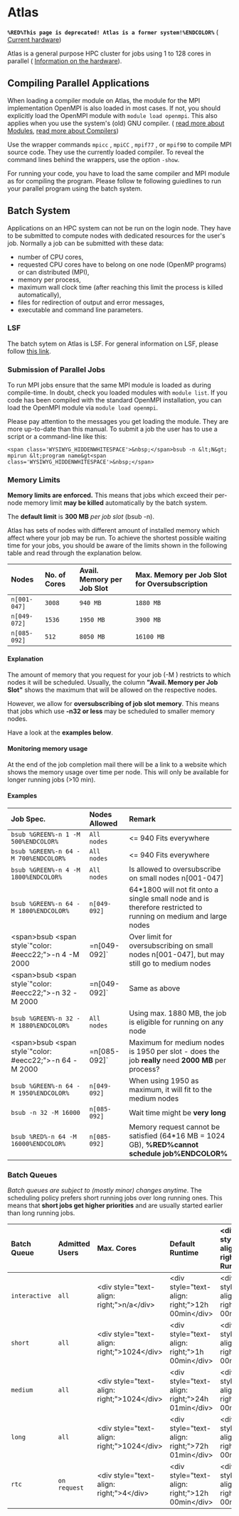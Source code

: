 # Atlas

**`%RED%This page is deprecated! Atlas is a former system!%ENDCOLOR%`**
( [Current hardware](Compendium.Hardware))

Atlas is a general purpose HPC cluster for jobs using 1 to 128 cores in
parallel ( [Information on the hardware](HardwareAtlas)).

## Compiling Parallel Applications

When loading a compiler module on Atlas, the module for the MPI
implementation OpenMPI is also loaded in most cases. If not, you should
explicitly load the OpenMPI module with `module load openmpi`. This also
applies when you use the system's (old) GNU compiler. ( [read more about
Modules](Compendium.RuntimeEnvironment), [read more about
Compilers](Compendium.Compilers))

Use the wrapper commands `mpicc` , `mpiCC` , `mpif77` , or `mpif90` to
compile MPI source code. They use the currently loaded compiler. To
reveal the command lines behind the wrappers, use the option `-show`.

For running your code, you have to load the same compiler and MPI module
as for compiling the program. Please follow te following guiedlines to
run your parallel program using the batch system.

## Batch System

Applications on an HPC system can not be run on the login node. They
have to be submitted to compute nodes with dedicated resources for the
user's job. Normally a job can be submitted with these data:

-   number of CPU cores,
-   requested CPU cores have to belong on one node (OpenMP programs) or
    can distributed (MPI),
-   memory per process,
-   maximum wall clock time (after reaching this limit the process is
    killed automatically),
-   files for redirection of output and error messages,
-   executable and command line parameters.

### LSF

The batch sytem on Atlas is LSF. For general information on LSF, please
follow [this link](PlatformLSF).

### Submission of Parallel Jobs

To run MPI jobs ensure that the same MPI module is loaded as during
compile-time. In doubt, check you loaded modules with `module list`. If
you code has been compiled with the standard OpenMPI installation, you
can load the OpenMPI module via `module load openmpi`.

Please pay attention to the messages you get loading the module. They
are more up-to-date than this manual. To submit a job the user has to
use a script or a command-line like this:

    <span class='WYSIWYG_HIDDENWHITESPACE'>&nbsp;</span>bsub -n &lt;N&gt; mpirun &lt;program name&gt<span class='WYSIWYG_HIDDENWHITESPACE'>&nbsp;</span>

### Memory Limits

**Memory limits are enforced.** This means that jobs which exceed their
per-node memory limit **may be killed** automatically by the batch
system.

The **default limit** is **300 MB** *per job slot* (bsub -n).

Atlas has sets of nodes with different amount of installed memory which
affect where your job may be run. To achieve the shortest possible
waiting time for your jobs, you should be aware of the limits shown in
the following table and read through the explanation below.

| Nodes        | No. of Cores | Avail. Memory per Job Slot | Max. Memory per Job Slot for Oversubscription |
|:-------------|:-------------|:---------------------------|:----------------------------------------------|
| `n[001-047]` | `3008`       | `940 MB`                   | `1880 MB`                                     |
| `n[049-072]` | `1536`       | `1950 MB`                  | `3900 MB`                                     |
| `n[085-092]` | `512`        | `8050 MB`                  | `16100 MB`                                    |

#### Explanation

The amount of memory that you request for your job (-M ) restricts to
which nodes it will be scheduled. Usually, the column **"Avail. Memory
per Job Slot"** shows the maximum that will be allowed on the respective
nodes.

However, we allow for **oversubscribing of job slot memory**. This means
that jobs which use **-n32 or less** may be scheduled to smaller memory
nodes.

Have a look at the **examples below**.

#### Monitoring memory usage

At the end of the job completion mail there will be a link to a website
which shows the memory usage over time per node. This will only be
available for longer running jobs (>10 min).

#### Examples

| Job Spec.                                                                             | Nodes Allowed                                                                                     | Remark                                                                                                          |
|:--------------------------------------------------------------------------------------|:--------------------------------------------------------------------------------------------------|:----------------------------------------------------------------------------------------------------------------|
| `bsub %GREEN%-n 1 -M 500%ENDCOLOR%`                                                   | `All nodes`                                                                                       | \<= 940 Fits everywhere                                                                                         |
| `bsub %GREEN%-n 64 -M 700%ENDCOLOR%`                                                  | `All nodes`                                                                                       | \<= 940 Fits everywhere                                                                                         |
| `bsub %GREEN%-n 4 -M 1800%ENDCOLOR%`                                                  | `All nodes`                                                                                       | Is allowed to oversubscribe on small nodes n\[001-047\]                                                         |
| `bsub %GREEN%-n 64 -M 1800%ENDCOLOR%`                                                 | `n[049-092]`                                                                                      | 64\*1800 will not fit onto a single small node and is therefore restricted to running on medium and large nodes |
| \<span>bsub \<span style`"color: #eecc22;">-n 4 -M 2000</span></span> | =n[049-092]`  | Over limit for oversubscribing on small nodes n\[001-047\], but may still go to medium nodes      |                                                                                                                 |
| \<span>bsub \<span style`"color: #eecc22;">-n 32 -M 2000</span></span> | =n[049-092]` | Same as above                                                                                     |                                                                                                                 |
| `bsub %GREEN%-n 32 -M 1880%ENDCOLOR%`                                                 | `All nodes`                                                                                       | Using max. 1880 MB, the job is eligible for running on any node                                                 |
| \<span>bsub \<span style`"color: #eecc22;">-n 64 -M 2000</span></span> | =n[085-092]` | Maximum for medium nodes is 1950 per slot - does the job **really** need **2000 MB** per process? |                                                                                                                 |
| `bsub %GREEN%-n 64 -M 1950%ENDCOLOR%`                                                 | `n[049-092]`                                                                                      | When using 1950 as maximum, it will fit to the medium nodes                                                     |
| `bsub -n 32 -M 16000`                                                                 | `n[085-092]`                                                                                      | Wait time might be **very long**                                                                                |
| `bsub %RED%-n 64 -M 16000%ENDCOLOR%`                                                  | `n[085-092]`                                                                                      | Memory request cannot be satisfied (64\*16 MB = 1024 GB), **%RED%cannot schedule job%ENDCOLOR%**                |

### Batch Queues

*Batch queues are subject to (mostly minor) changes anytime*. The
scheduling policy prefers short running jobs over long running ones.
This means that **short jobs get higher priorities** and are usually
started earlier than long running jobs.

| Batch Queue   | Admitted Users | Max. Cores                                   | Default Runtime                                   | \<div style="text-align: right;">Max. Runtime\</div> |
|:--------------|:---------------|:---------------------------------------------|:--------------------------------------------------|:-----------------------------------------------------|
| `interactive` | `all`          | \<div style="text-align: right;">n/a\</div>  | \<div style="text-align: right;">12h 00min\</div> | \<div style="text-align: right;">12h 00min\</div>    |
| `short`       | `all`          | \<div style="text-align: right;">1024\</div> | \<div style="text-align: right;">1h 00min\</div>  | \<div style="text-align: right;">24h 00min\</div>    |
| `medium`      | `all`          | \<div style="text-align: right;">1024\</div> | \<div style="text-align: right;">24h 01min\</div> | \<div style="text-align: right;">72h 00min\</div>    |
| `long`        | `all`          | \<div style="text-align: right;">1024\</div> | \<div style="text-align: right;">72h 01min\</div> | \<div style="text-align: right;">120h 00min\</div>   |
| `rtc`         | `on request`   | \<div style="text-align: right;">4\</div>    | \<div style="text-align: right;">12h 00min\</div> | \<div style="text-align: right;">300h 00min\</div>   |
